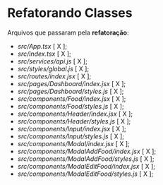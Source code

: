 # Refatorando Classes
Arquivos que passaram pela **refatoração**:
- _src/App.tsx_ [ X ];
- _src/index.tsx_ [ X ];
- _src/services/api.js_ [ X ];
- _src/styles/global.js_ [ X ];
- _src/routes/index.jsx_ [ X ];
- _src/pages/Dashboard/index.jsx_ [ X ];
- _src/pages/Dashboard/styles.js_ [ X ];
- _src/components/Food/index.jsx_ [ X ];
- _src/components/Food/styles.js_ [ X ];
- _src/components/Header/index.jsx_ [ X ];
- _src/components/Header/styles.js_ [ X ];
- _src/components/Input/index.jsx_ [ X ];
- _src/components/Input/styles.js_ [ X ];
- _src/components/Modal/index.jsx_ [ X ];
- _src/components/ModalAddFood/index.jsx_ [ X ];
- _src/components/ModalAddFood/styles.js_ [ X ];
- _src/components/ModalEditFood/index.jsx_ [ X ];
- _src/components/ModalEditFood/styles.js_ [ X ];